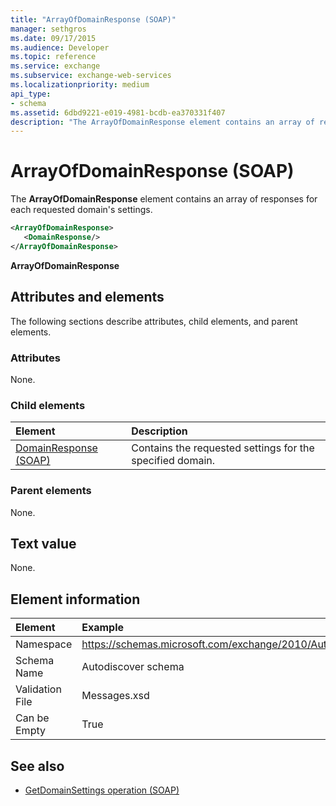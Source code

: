 ```yaml
---
title: "ArrayOfDomainResponse (SOAP)"
manager: sethgros
ms.date: 09/17/2015
ms.audience: Developer
ms.topic: reference
ms.service: exchange
ms.subservice: exchange-web-services
ms.localizationpriority: medium
api_type:
- schema
ms.assetid: 6dbd9221-e019-4981-bcdb-ea370331f407
description: "The ArrayOfDomainResponse element contains an array of responses for each requested domain's settings."
---
```


# ArrayOfDomainResponse (SOAP)

The **ArrayOfDomainResponse** element contains an array of responses for each requested domain's settings. 
  
```XML
<ArrayOfDomainResponse>
   <DomainResponse/>
</ArrayOfDomainResponse>
```

 **ArrayOfDomainResponse**
## Attributes and elements

The following sections describe attributes, child elements, and parent elements.
  
### Attributes

None.
  
### Child elements

|**Element**|**Description**|
|:-----|:-----|
|[DomainResponse (SOAP)](domainresponse-soap.md) <br/> |Contains the requested settings for the specified domain.  <br/> |
   
### Parent elements

None.
  
## Text value

None.
  
## Element information

|**Element**|**Example**|
|:-----|:-----|
|Namespace  <br/> |https://schemas.microsoft.com/exchange/2010/Autodiscover  <br/> |
|Schema Name  <br/> |Autodiscover schema  <br/> |
|Validation File  <br/> |Messages.xsd  <br/> |
|Can be Empty  <br/> |True  <br/> |
   
## See also

- [GetDomainSettings operation (SOAP)](getdomainsettings-operation-soap.md)

